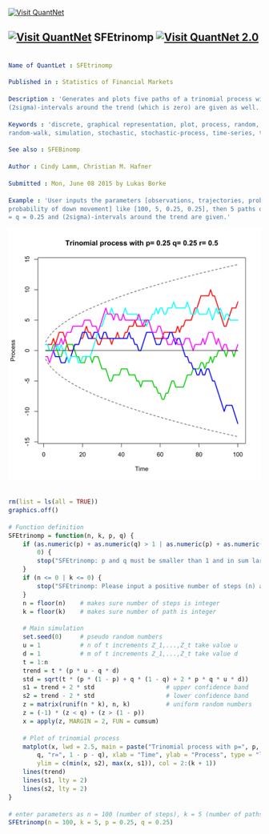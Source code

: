 
[<img src="https://github.com/QuantLet/Styleguide-and-Validation-procedure/blob/master/pictures/banner.png" alt="Visit QuantNet">](http://quantlet.de/index.php?p=info)

## [<img src="https://github.com/QuantLet/Styleguide-and-Validation-procedure/blob/master/pictures/qloqo.png" alt="Visit QuantNet">](http://quantlet.de/) **SFEtrinomp** [<img src="https://github.com/QuantLet/Styleguide-and-Validation-procedure/blob/master/pictures/QN2.png" width="60" alt="Visit QuantNet 2.0">](http://quantlet.de/d3/ia)

```yaml

Name of QuantLet : SFEtrinomp

Published in : Statistics of Financial Markets

Description : 'Generates and plots five paths of a trinomial process with p = q = 0.25.
(2sigma)-intervals around the trend (which is zero) are given as well.'

Keywords : 'discrete, graphical representation, plot, process, random, random-number-generation,
random-walk, simulation, stochastic, stochastic-process, time-series, trinomial'

See also : SFEBinomp

Author : Cindy Lamm, Christian M. Hafner

Submitted : Mon, June 08 2015 by Lukas Borke

Example : 'User inputs the parameters [observations, trajectories, probability of up movement,
probability of down movement] like [100, 5, 0.25, 0.25], then 5 paths of a trinomial process with p
= q = 0.25 and (2sigma)-intervals around the trend are given.'

```

![Picture1](SFEtrinomp-1.png)


```r

rm(list = ls(all = TRUE))
graphics.off()

# Function definition
SFEtrinomp = function(n, k, p, q) {
    if (as.numeric(p) + as.numeric(q) > 1 | as.numeric(p) + as.numeric(q) < 
        0) {
        stop("SFEtrinomp: p and q must be smaller than 1 and in sum larger 0 but smaller 1!")
    }
    if (n <= 0 | k <= 0) {
        stop("SFEtrinomp: Please input a positive number of steps (n) and number of trajectories (k)!")
    }
    n = floor(n)    # makes sure number of steps is integer
    k = floor(k)    # makes sure number of path	is integer
    
    # Main simulation
    set.seed(0)     # pseudo random numbers
    u = 1           # n of t increments Z_1,...,Z_t take value u
    d = 1           # m of t increments Z_1,...,Z_t take value d
    t = 1:n
    trend = t * (p * u - q * d)
    std = sqrt(t * (p * (1 - p) + q * (1 - q) + 2 * p * q * u * d))
    s1 = trend + 2 * std                    # upper confidence band
    s2 = trend - 2 * std                    # lower confidence band
    z = matrix(runif(n * k), n, k)          # uniform random numbers
    z = (-1) * (z < q) + (z > (1 - p))
    x = apply(z, MARGIN = 2, FUN = cumsum)
    
    # Plot of trinomial process
    matplot(x, lwd = 2.5, main = paste("Trinomial process with p=", p, "q=", 
        q, "r=", 1 - p - q), xlab = "Time", ylab = "Process", type = "l", lty = 1, 
        ylim = c(min(x, s2), max(x, s1)), col = 2:(k + 1))
    lines(trend)
    lines(s1, lty = 2)
    lines(s2, lty = 2)
}

# enter parameters as n = 100 (number of steps), k = 5 (number of paths), p = 0.25 (probability of up movement), q = 0.25 (probability of down movement)
SFEtrinomp(n = 100, k = 5, p = 0.25, q = 0.25) 

```
